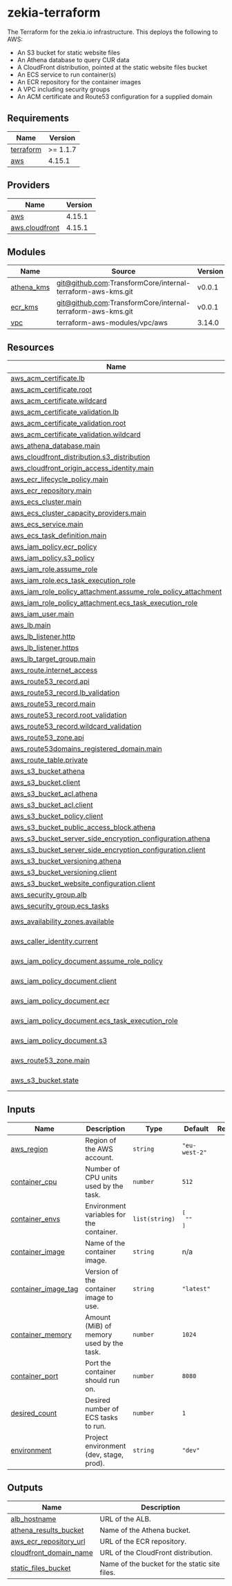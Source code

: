 # zekia-terraform

The Terraform for the zekia.io infrastructure. This deploys the following to AWS:

- An S3 bucket for static website files
- An Athena database to query CUR data
- A CloudFront distribution, pointed at the static website files bucket
- An ECS service to run container(s)
- An ECR repository for the container images
- A VPC including security groups
- An ACM certificate and Route53 configuration for a supplied domain

<!-- BEGINNING OF PRE-COMMIT-TERRAFORM DOCS HOOK -->
## Requirements

| Name | Version |
|------|---------|
| <a name="requirement_terraform"></a> [terraform](#requirement\_terraform) | >= 1.1.7 |
| <a name="requirement_aws"></a> [aws](#requirement\_aws) | 4.15.1 |

## Providers

| Name | Version |
|------|---------|
| <a name="provider_aws"></a> [aws](#provider\_aws) | 4.15.1 |
| <a name="provider_aws.cloudfront"></a> [aws.cloudfront](#provider\_aws.cloudfront) | 4.15.1 |

## Modules

| Name | Source | Version |
|------|--------|---------|
| <a name="module_athena_kms"></a> [athena\_kms](#module\_athena\_kms) | git@github.com:TransformCore/internal-terraform-aws-kms.git | v0.0.1 |
| <a name="module_ecr_kms"></a> [ecr\_kms](#module\_ecr\_kms) | git@github.com:TransformCore/internal-terraform-aws-kms.git | v0.0.1 |
| <a name="module_vpc"></a> [vpc](#module\_vpc) | terraform-aws-modules/vpc/aws | 3.14.0 |

## Resources

| Name | Type |
|------|------|
| [aws_acm_certificate.lb](https://registry.terraform.io/providers/hashicorp/aws/4.15.1/docs/resources/acm_certificate) | resource |
| [aws_acm_certificate.root](https://registry.terraform.io/providers/hashicorp/aws/4.15.1/docs/resources/acm_certificate) | resource |
| [aws_acm_certificate.wildcard](https://registry.terraform.io/providers/hashicorp/aws/4.15.1/docs/resources/acm_certificate) | resource |
| [aws_acm_certificate_validation.lb](https://registry.terraform.io/providers/hashicorp/aws/4.15.1/docs/resources/acm_certificate_validation) | resource |
| [aws_acm_certificate_validation.root](https://registry.terraform.io/providers/hashicorp/aws/4.15.1/docs/resources/acm_certificate_validation) | resource |
| [aws_acm_certificate_validation.wildcard](https://registry.terraform.io/providers/hashicorp/aws/4.15.1/docs/resources/acm_certificate_validation) | resource |
| [aws_athena_database.main](https://registry.terraform.io/providers/hashicorp/aws/4.15.1/docs/resources/athena_database) | resource |
| [aws_cloudfront_distribution.s3_distribution](https://registry.terraform.io/providers/hashicorp/aws/4.15.1/docs/resources/cloudfront_distribution) | resource |
| [aws_cloudfront_origin_access_identity.main](https://registry.terraform.io/providers/hashicorp/aws/4.15.1/docs/resources/cloudfront_origin_access_identity) | resource |
| [aws_ecr_lifecycle_policy.main](https://registry.terraform.io/providers/hashicorp/aws/4.15.1/docs/resources/ecr_lifecycle_policy) | resource |
| [aws_ecr_repository.main](https://registry.terraform.io/providers/hashicorp/aws/4.15.1/docs/resources/ecr_repository) | resource |
| [aws_ecs_cluster.main](https://registry.terraform.io/providers/hashicorp/aws/4.15.1/docs/resources/ecs_cluster) | resource |
| [aws_ecs_cluster_capacity_providers.main](https://registry.terraform.io/providers/hashicorp/aws/4.15.1/docs/resources/ecs_cluster_capacity_providers) | resource |
| [aws_ecs_service.main](https://registry.terraform.io/providers/hashicorp/aws/4.15.1/docs/resources/ecs_service) | resource |
| [aws_ecs_task_definition.main](https://registry.terraform.io/providers/hashicorp/aws/4.15.1/docs/resources/ecs_task_definition) | resource |
| [aws_iam_policy.ecr_policy](https://registry.terraform.io/providers/hashicorp/aws/4.15.1/docs/resources/iam_policy) | resource |
| [aws_iam_policy.s3_policy](https://registry.terraform.io/providers/hashicorp/aws/4.15.1/docs/resources/iam_policy) | resource |
| [aws_iam_role.assume_role](https://registry.terraform.io/providers/hashicorp/aws/4.15.1/docs/resources/iam_role) | resource |
| [aws_iam_role.ecs_task_execution_role](https://registry.terraform.io/providers/hashicorp/aws/4.15.1/docs/resources/iam_role) | resource |
| [aws_iam_role_policy_attachment.assume_role_policy_attachment](https://registry.terraform.io/providers/hashicorp/aws/4.15.1/docs/resources/iam_role_policy_attachment) | resource |
| [aws_iam_role_policy_attachment.ecs_task_execution_role](https://registry.terraform.io/providers/hashicorp/aws/4.15.1/docs/resources/iam_role_policy_attachment) | resource |
| [aws_iam_user.main](https://registry.terraform.io/providers/hashicorp/aws/4.15.1/docs/resources/iam_user) | resource |
| [aws_lb.main](https://registry.terraform.io/providers/hashicorp/aws/4.15.1/docs/resources/lb) | resource |
| [aws_lb_listener.http](https://registry.terraform.io/providers/hashicorp/aws/4.15.1/docs/resources/lb_listener) | resource |
| [aws_lb_listener.https](https://registry.terraform.io/providers/hashicorp/aws/4.15.1/docs/resources/lb_listener) | resource |
| [aws_lb_target_group.main](https://registry.terraform.io/providers/hashicorp/aws/4.15.1/docs/resources/lb_target_group) | resource |
| [aws_route.internet_access](https://registry.terraform.io/providers/hashicorp/aws/4.15.1/docs/resources/route) | resource |
| [aws_route53_record.api](https://registry.terraform.io/providers/hashicorp/aws/4.15.1/docs/resources/route53_record) | resource |
| [aws_route53_record.lb_validation](https://registry.terraform.io/providers/hashicorp/aws/4.15.1/docs/resources/route53_record) | resource |
| [aws_route53_record.main](https://registry.terraform.io/providers/hashicorp/aws/4.15.1/docs/resources/route53_record) | resource |
| [aws_route53_record.root_validation](https://registry.terraform.io/providers/hashicorp/aws/4.15.1/docs/resources/route53_record) | resource |
| [aws_route53_record.wildcard_validation](https://registry.terraform.io/providers/hashicorp/aws/4.15.1/docs/resources/route53_record) | resource |
| [aws_route53_zone.api](https://registry.terraform.io/providers/hashicorp/aws/4.15.1/docs/resources/route53_zone) | resource |
| [aws_route53domains_registered_domain.main](https://registry.terraform.io/providers/hashicorp/aws/4.15.1/docs/resources/route53domains_registered_domain) | resource |
| [aws_route_table.private](https://registry.terraform.io/providers/hashicorp/aws/4.15.1/docs/resources/route_table) | resource |
| [aws_s3_bucket.athena](https://registry.terraform.io/providers/hashicorp/aws/4.15.1/docs/resources/s3_bucket) | resource |
| [aws_s3_bucket.client](https://registry.terraform.io/providers/hashicorp/aws/4.15.1/docs/resources/s3_bucket) | resource |
| [aws_s3_bucket_acl.athena](https://registry.terraform.io/providers/hashicorp/aws/4.15.1/docs/resources/s3_bucket_acl) | resource |
| [aws_s3_bucket_acl.client](https://registry.terraform.io/providers/hashicorp/aws/4.15.1/docs/resources/s3_bucket_acl) | resource |
| [aws_s3_bucket_policy.client](https://registry.terraform.io/providers/hashicorp/aws/4.15.1/docs/resources/s3_bucket_policy) | resource |
| [aws_s3_bucket_public_access_block.athena](https://registry.terraform.io/providers/hashicorp/aws/4.15.1/docs/resources/s3_bucket_public_access_block) | resource |
| [aws_s3_bucket_server_side_encryption_configuration.athena](https://registry.terraform.io/providers/hashicorp/aws/4.15.1/docs/resources/s3_bucket_server_side_encryption_configuration) | resource |
| [aws_s3_bucket_server_side_encryption_configuration.client](https://registry.terraform.io/providers/hashicorp/aws/4.15.1/docs/resources/s3_bucket_server_side_encryption_configuration) | resource |
| [aws_s3_bucket_versioning.athena](https://registry.terraform.io/providers/hashicorp/aws/4.15.1/docs/resources/s3_bucket_versioning) | resource |
| [aws_s3_bucket_versioning.client](https://registry.terraform.io/providers/hashicorp/aws/4.15.1/docs/resources/s3_bucket_versioning) | resource |
| [aws_s3_bucket_website_configuration.client](https://registry.terraform.io/providers/hashicorp/aws/4.15.1/docs/resources/s3_bucket_website_configuration) | resource |
| [aws_security_group.alb](https://registry.terraform.io/providers/hashicorp/aws/4.15.1/docs/resources/security_group) | resource |
| [aws_security_group.ecs_tasks](https://registry.terraform.io/providers/hashicorp/aws/4.15.1/docs/resources/security_group) | resource |
| [aws_availability_zones.available](https://registry.terraform.io/providers/hashicorp/aws/4.15.1/docs/data-sources/availability_zones) | data source |
| [aws_caller_identity.current](https://registry.terraform.io/providers/hashicorp/aws/4.15.1/docs/data-sources/caller_identity) | data source |
| [aws_iam_policy_document.assume_role_policy](https://registry.terraform.io/providers/hashicorp/aws/4.15.1/docs/data-sources/iam_policy_document) | data source |
| [aws_iam_policy_document.client](https://registry.terraform.io/providers/hashicorp/aws/4.15.1/docs/data-sources/iam_policy_document) | data source |
| [aws_iam_policy_document.ecr](https://registry.terraform.io/providers/hashicorp/aws/4.15.1/docs/data-sources/iam_policy_document) | data source |
| [aws_iam_policy_document.ecs_task_execution_role](https://registry.terraform.io/providers/hashicorp/aws/4.15.1/docs/data-sources/iam_policy_document) | data source |
| [aws_iam_policy_document.s3](https://registry.terraform.io/providers/hashicorp/aws/4.15.1/docs/data-sources/iam_policy_document) | data source |
| [aws_route53_zone.main](https://registry.terraform.io/providers/hashicorp/aws/4.15.1/docs/data-sources/route53_zone) | data source |
| [aws_s3_bucket.state](https://registry.terraform.io/providers/hashicorp/aws/4.15.1/docs/data-sources/s3_bucket) | data source |

## Inputs

| Name | Description | Type | Default | Required |
|------|-------------|------|---------|:--------:|
| <a name="input_aws_region"></a> [aws\_region](#input\_aws\_region) | Region of the AWS account. | `string` | `"eu-west-2"` | no |
| <a name="input_container_cpu"></a> [container\_cpu](#input\_container\_cpu) | Number of CPU units used by the task. | `number` | `512` | no |
| <a name="input_container_envs"></a> [container\_envs](#input\_container\_envs) | Environment variables for the container. | `list(string)` | <pre>[<br>  ""<br>]</pre> | no |
| <a name="input_container_image"></a> [container\_image](#input\_container\_image) | Name of the container image. | `string` | n/a | yes |
| <a name="input_container_image_tag"></a> [container\_image\_tag](#input\_container\_image\_tag) | Version of the container image to use. | `string` | `"latest"` | no |
| <a name="input_container_memory"></a> [container\_memory](#input\_container\_memory) | Amount (MiB) of memory used by the task. | `number` | `1024` | no |
| <a name="input_container_port"></a> [container\_port](#input\_container\_port) | Port the container should run on. | `number` | `8080` | no |
| <a name="input_desired_count"></a> [desired\_count](#input\_desired\_count) | Desired number of ECS tasks to run. | `number` | `1` | no |
| <a name="input_environment"></a> [environment](#input\_environment) | Project environment (dev, stage, prod). | `string` | `"dev"` | no |

## Outputs

| Name | Description |
|------|-------------|
| <a name="output_alb_hostname"></a> [alb\_hostname](#output\_alb\_hostname) | URL of the ALB. |
| <a name="output_athena_results_bucket"></a> [athena\_results\_bucket](#output\_athena\_results\_bucket) | Name of the Athena bucket. |
| <a name="output_aws_ecr_repository_url"></a> [aws\_ecr\_repository\_url](#output\_aws\_ecr\_repository\_url) | URL of the ECR repository. |
| <a name="output_cloudfront_domain_name"></a> [cloudfront\_domain\_name](#output\_cloudfront\_domain\_name) | URL of the CloudFront distribution. |
| <a name="output_static_files_bucket"></a> [static\_files\_bucket](#output\_static\_files\_bucket) | Name of the bucket for the static site files. |
<!-- END OF PRE-COMMIT-TERRAFORM DOCS HOOK -->
